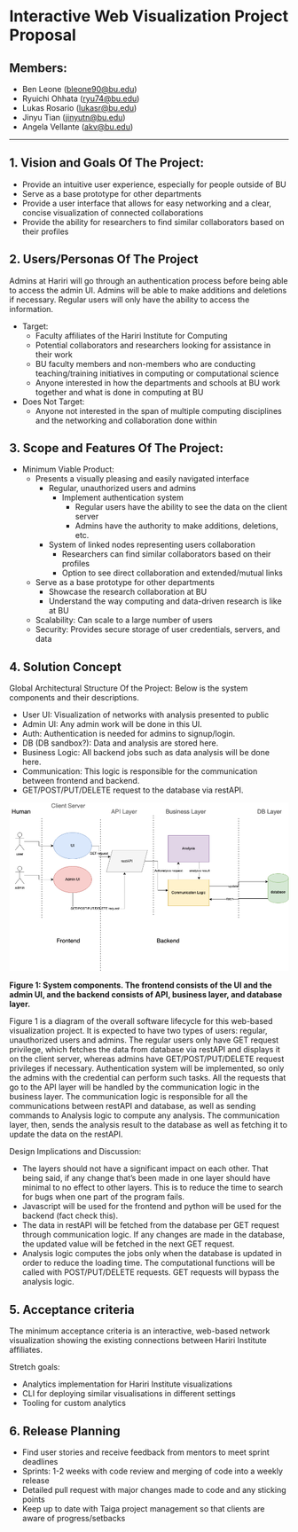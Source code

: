 # Interactive Web Visualization Project Proposal
## Members:
* Ben Leone (bleone90@bu.edu)
* Ryuichi Ohhata (ryu74@bu.edu)
* Lukas Rosario (lukasr@bu.edu)
* Jinyu Tian (jinyutn@bu.edu)
* Angela Vellante (akv@bu.edu)
** **

## 1. Vision and Goals Of The Project:
* Provide an intuitive user experience, especially for people outside of BU
* Serve as a base prototype for other departments
* Provide a user interface that allows for easy networking and a clear, concise visualization of connected collaborations
* Provide the ability for researchers to find similar collaborators based on their profiles

## 2. Users/Personas Of The Project
Admins at Hariri will go through an authentication process before being able to access the admin UI. Admins will be able to make additions and deletions if necessary. Regular users will only have the ability to access the information.
* Target:
   * Faculty affiliates of the Hariri Institute for Computing
   * Potential collaborators and researchers looking for assistance in their work
   * BU faculty members and non-members who are conducting teaching/training initiatives in computing or computational science 
   * Anyone interested in how the departments and schools at BU work together and what is done in computing at BU
* Does Not Target:
   * Anyone not interested in the span of multiple computing disciplines and the networking and collaboration done within

## 3. Scope and Features Of The Project:
* Minimum Viable Product:
    * Presents a visually pleasing and easily navigated interface
        * Regular, unauthorized users and admins
            * Implement authentication system
                * Regular users have the ability to see the data on the client server
                * Admins have the authority to make additions, deletions, etc.
        * System of linked nodes representing users collaboration
            * Researchers can find similar collaborators based on their profiles
            * Option to see direct collaboration and extended/mutual links
    * Serve as a base prototype for other departments
        * Showcase the research collaboration at BU
        * Understand the way computing and data-driven research is like at BU
    * Scalability: Can scale to a large number of users
    * Security: Provides secure storage of user credentials, servers, and data

## 4. Solution Concept

Global Architectural Structure Of the Project:
Below is the system components and their descriptions.

* User UI: Visualization of networks with analysis presented to public
* Admin UI: Any admin work will be done in this UI.
* Auth: Authentication is needed for admins to signup/login.
* DB (DB sandbox?): Data and analysis are stored here. 
* Business Logic: All backend jobs such as data analysis will be done here. 
* Communication: This logic is responsible for the communication between frontend and backend.
* GET/POST/PUT/DELETE request to the database via restAPI.

![image alt text](system_design.png)

**Figure 1: System components. The frontend consists of the UI and the admin UI, and the backend consists of API, business layer, and database layer.**

Figure 1 is a diagram of the overall software lifecycle for this web-based visualization project. It is expected to have two types of users: regular, unauthorized users and admins. The regular users only have GET request privilege, which fetches the data from database via restAPI and displays it on the client server, whereas admins have GET/POST/PUT/DELETE request privileges if necessary. Authentication system will be implemented, so only the admins with the credential can perform such tasks. All the requests that go to the API layer will be handled by the communication logic in the business layer. The communication logic is responsible for all the communications between restAPI and database, as well as sending commands to Analysis logic to compute any analysis. The communication layer, then, sends the analysis result to the database as well as fetching it to update the data on the restAPI. 

Design Implications and Discussion:
* The layers should not have a significant impact on each other. That being said, if any change that’s been made in one layer should have minimal to no effect to other layers. This is to reduce the time to search for bugs when one part of the program fails. 
* Javascript will be used for the frontend and python will be used for the backend (fact check this).
* The data in restAPI will be fetched from the database per GET request through communication logic. If any changes are made in the database, the updated value will be fetched in the next GET request. 
* Analysis logic computes the jobs only when the database is updated in order to reduce the loading time. The computational functions will be called with POST/PUT/DELETE requests. GET requests will bypass the analysis logic. 

## 5. Acceptance criteria
The minimum acceptance criteria is an interactive, web-based network visualization showing the existing connections between Hariri Institute affiliates.

Stretch goals:
* Analytics implementation for Hariri Institute visualizations
* CLI for deploying similar visualisations in different settings
* Tooling for custom analytics

## 6. Release Planning
* Find user stories and receive feedback from mentors to meet sprint deadlines
* Sprints: 1-2 weeks with code review and merging of code into a weekly release
* Detailed pull request with major changes made to code and any sticking points
* Keep up to date with Taiga project management so that clients are aware of progress/setbacks
